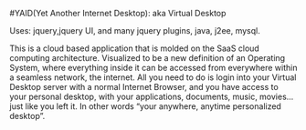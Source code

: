 #YAID(Yet Another Internet Desktop): aka Virtual Desktop

Uses: jquery,jquery UI, and many jquery plugins, java, j2ee, mysql.

This is a cloud based application that is molded on the SaaS cloud computing architecture. Visualized to be a new definition of an Operating System, where everything inside it can be accessed from everywhere within a seamless network, the internet. All you need to do is login into your Virtual Desktop server with a normal Internet Browser, and you have access to your personal desktop, with your applications, documents, music, movies... just like you left it. In other words “your anywhere, anytime personalized desktop”.
